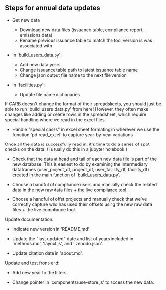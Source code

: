 ## Steps for annual data updates 

- Get new data
	- Download new data files (issuance table, compliance report, emissions data)
	- Rename previous issuance table to match the tool version is was associated with

- In 'build_users_data.py':
	- Add new data years 
	- Change issuance table path to latest issuance table name 
	- Change json output file name to the next file version 

- In 'facilities.py': 
	- Update file name dictionaries


If CARB doesn't change the format of their spreadsheets, you should just be able to run 'build_users_data.py' from here! However, they often make changes like adding or delete rows in the spreadsheet, which require special handling where we read in the excel files. 

- Handle "special cases" in excel sheet formating in wherever we use the function 'pd.read_excel' to capture year-by-year variations


Once all the data is successfully read in, it's time to do a series of spot checks on the data. (I usually do this in a jupyter notebook.) 

- Check that the data at head and tail of each new data file is part of the new database. This is easiest to do by examining the intermediary dataframes (user_project_df, project_df, user_facility_df, facility_df) created in the main function of 'build_users_data.py'.

- Choose a handful of compliance users and manually check the related data in the new raw data files + the live compliance tool. 

- Choose a handful of offst projects and manually check that we've correctly capture who has used their offsets using the new raw data files + the live compliance tool. 


Update documentation: 

- Indicate new version in 'README.md'

- Update the "last updated" date and list of years included in 'methods.md', 'layout.js', and '.zenodo.json'. 

- Update citation date in 'about.md'. 


Update and test front-end: 

- Add new year to the filters. 

- Change pointer in 'components/use-store.js' to access the new data. 
